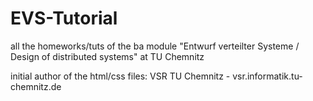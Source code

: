 # EVS-Tutorial

all the homeworks/tuts of the ba module "Entwurf verteilter Systeme / Design of distributed systems" at TU Chemnitz

initial author of the html/css files: VSR TU Chemnitz - vsr.informatik.tu-chemnitz.de
